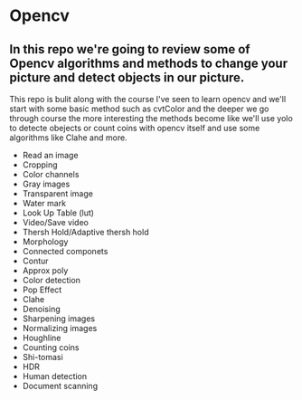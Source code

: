 # Opencv
## In this repo we're going to review some of Opencv algorithms and methods to change your picture and detect objects in our picture.

This repo is bulit along with the course I've seen to learn opencv and we'll start with some basic method such as cvtColor and the deeper we go through course the more interesting the methods become
like we'll use yolo to detecte obejects or count coins with opencv itself and use some algorithms like Clahe and more. 

* Read an image
* Cropping
* Color channels
* Gray images
* Transparent image
* Water mark
* Look Up Table (lut)
* Video/Save video
* Thersh Hold/Adaptive thersh hold
* Morphology
* Connected componets
* Contur
* Approx poly
* Color detection
* Pop Effect
* Clahe
* Denoising
* Sharpening images
* Normalizing images
* Houghline
* Counting coins
* Shi-tomasi
* HDR
* Human detection
* Document scanning

